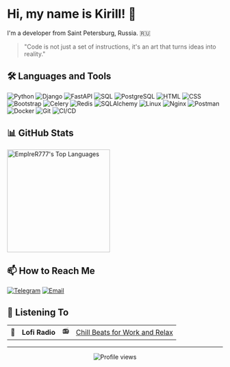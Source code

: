 # Hi, my name is Kirill! 👋

I'm a developer from Saint Petersburg, Russia. 🇷🇺

> "Code is not just a set of instructions, it's an art that turns ideas into reality."

## 🛠 Languages and Tools

![Python](https://shields.microej.com/badge/-Python-090909??style=for-the-badge&logo=python)
![Django](https://shields.microej.com/badge/-Django-090909??style=for-the-badge&logo=Django)
![FastAPI](https://shields.microej.com/badge/-FastAPI-090909??style=for-the-badge&logo=FastAPI)
![SQL](https://shields.microej.com/badge/-SQL-090909??style=for-the-badge&logo=SQLite)
![PostgreSQL](https://shields.microej.com/badge/-PostgreSQL-090909??style=for-the-badge&logo=PostgreSQL)
![HTML](https://shields.microej.com/badge/-HTML-090909??style=for-the-badge&logo=HTML5)
![CSS](https://shields.microej.com/badge/-CSS-090909??style=for-the-badge&logo=CSS3)
![Bootstrap](https://shields.microej.com/badge/-Bootstrap-090909??style=for-the-badge&logo=Bootstrap)
![Celery](https://shields.microej.com/badge/-Celery-090909??style=for-the-badge&logo=Celery)
![Redis](https://shields.microej.com/badge/-Redis-090909??style=for-the-badge&logo=Redis)
![SQLAlchemy](https://shields.microej.com/badge/-SQLAlchemy-090909??style=for-the-badge&logo=SQLAlchemy)
![Linux](https://shields.microej.com/badge/-Linux-090909??style=for-the-badge&logo=Linux)
![Nginx](https://shields.microej.com/badge/-Nginx-090909??style=for-the-badge&logo=Nginx)
![Postman](https://shields.microej.com/badge/-Postman-090909??style=for-the-badge&logo=Postman)
![Docker](https://shields.microej.com/badge/-Docker-090909??style=for-the-badge&logo=Docker)
![Git](https://shields.microej.com/badge/-Git-090909??style=for-the-badge&logo=Git)
![CI/CD](https://shields.microej.com/badge/-CI/CD-090909??style=for-the-badge&logo=circleci)

## 📊 GitHub Stats

  <img height="240em" src="https://github-readme-stats.vercel.app/api/top-langs/?username=EmpIreR777&layout=compact&theme=radical" alt="EmpIreR777's Top Languages"/>
</p>


## 📫 How to Reach Me

[![Telegram](https://img.shields.io/badge/-Telegram-26A5E4?style=for-the-badge&logo=Telegram&logoColor=white)](https://t.me/EmpIreR7)
[![Email](https://img.shields.io/badge/-Email-D14836?style=for-the-badge&logo=Gmail&logoColor=white)](mailto:safronov.kirill.y@mail.ru)

## 🎵 Listening To

<table>
  <tr>
    <td>🎵</td>
    <td><strong>Lofi Radio</strong></td>
    <td>📻</td>
    <td><a href="https://music.yandex.ru/artist/8268430">Chill Beats for Work and Relax</a></td>
  </tr>
</table>

---

<p align="center">
  <img src="https://komarev.com/ghpvc/?username=EmpIreR777&color=blueviolet" alt="Profile views"/>
</p>

